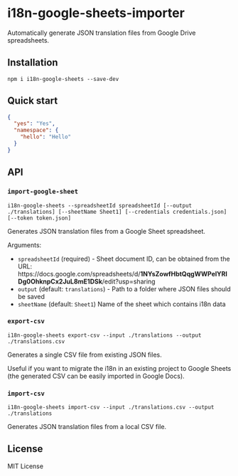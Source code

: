 # i18n-google-sheets-importer

Automatically generate JSON translation files from Google Drive spreadsheets.

## Installation

```
npm i i18n-google-sheets --save-dev
```

## Quick start

```json
{
  "yes": "Yes",
  "namespace": {
    "hello": "Hello"
  }
}
```

## API

### `import-google-sheet`

```
i18n-google-sheets --spreadsheetId spreadsheetId [--output ./translations] [--sheetName Sheet1] [--credentials credentials.json] [--token token.json]
```

Generates JSON translation files from a Google Sheet spreadsheet.

Arguments:

- `spreadsheetId` (required) - Sheet document ID, can be obtained from the URL: ht<span>tps://docs.google.com/spreadsheets/d/**1NYsZowfHbtQqgWWPelYRlDg0OhknpCx2JuL8mE1DSk**/edit?usp=sharing</span>
- `output` (default: `translations`) - Path to a folder where JSON files should be saved
- `sheetName` (default: `Sheet1`) Name of the sheet which contains i18n data

### `export-csv`

```
i18n-google-sheets export-csv --input ./translations --output ./translations.csv
```

Generates a single CSV file from existing JSON files.

Useful if you want to migrate the i18n in an existing project to Google Sheets (the generated CSV can be easily imported in Google Docs).

### `import-csv`

```
i18n-google-sheets import-csv --input ./translations.csv --output ./translations
```

Generates JSON translation files from a local CSV file.

## License

MIT License
